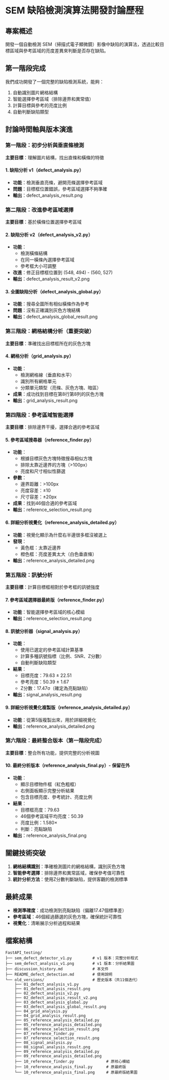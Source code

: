 # SEM 缺陷檢測演算法開發討論歷程

## 專案概述
開發一個自動檢測 SEM（掃描式電子顯微鏡）影像中缺陷的演算法，透過比較目標區域與參考區域的亮度差異來判斷是否存在缺陷。

## 第一階段完成
我們成功開發了一個完整的缺陷檢測系統，能夠：
1. 自動識別圖片網格結構
2. 智能選擇參考區域（排除邊界和異常值）
3. 計算目標與參考的亮度比例
4. 自動判斷缺陷類型

## 討論時間軸與版本演進

### 第一階段：初步分析與垂直條檢測
**主要目標**：理解圖片結構，找出直條和橫條的特徵

#### 1. 缺陷分析 v1（defect_analysis.py）
- **功能**：檢測垂直亮條，避開亮條選擇參考區域
- **問題**：目標框位置錯誤，參考區域選擇不夠準確
- **輸出**：defect_analysis_result.png

### 第二階段：改進參考區域選擇
**主要目標**：基於橫條位置選擇參考區域

#### 2. 缺陷分析 v2（defect_analysis_v2.py）
- **功能**：
  - 檢測橫條結構
  - 在同一橫條內選擇參考區域
  - 參考框大小可調整
- **改進**：修正目標框位置到 (548, 494) - (560, 527)
- **輸出**：defect_analysis_result_v2.png

#### 3. 全圖缺陷分析（defect_analysis_global.py）
- **功能**：搜尋全圖所有相似橫條作為參考
- **問題**：沒有正確識別灰色方塊結構
- **輸出**：defect_analysis_global_result.png

### 第三階段：網格結構分析（重要突破）
**主要目標**：準確找出目標框所在的灰色方塊

#### 4. 網格分析（grid_analysis.py）
- **功能**：
  - 檢測網格線（垂直和水平）
  - 識別所有網格單元
  - 分類單元類型（亮條、灰色方塊、暗區）
- **成果**：成功找到目標在第8行第8列的灰色方塊
- **輸出**：grid_analysis_result.png

### 第四階段：參考區域智能選擇
**主要目標**：排除邊界干擾，選擇合適的參考區域

#### 5. 參考區域搜尋器（reference_finder.py）
- **功能**：
  - 根據目標灰色方塊特徵搜尋相似方塊
  - 排除太靠近邊界的方塊（>100px）
  - 亮度和尺寸相似性篩選
- **參數**：
  - 邊界距離：>100px
  - 亮度容差：±10
  - 尺寸容差：±20px
- **成果**：找到46個合適的參考區域
- **輸出**：reference_selection_result.png

#### 6. 詳細分析視覺化（reference_analysis_detailed.py）
- **功能**：視覺化顯示為什麼右半邊很多框沒被選上
- **發現**：
  - 黃色框：太靠近邊界
  - 橙色框：亮度差異太大（白色垂直條）
- **輸出**：reference_analysis_detailed.png

### 第五階段：訊號分析
**主要目標**：計算目標框相對於參考框的訊號強度

#### 7. 參考區域選擇器最終版（reference_finder.py）
- **功能**：智能選擇參考區域的核心模組
- **輸出**：reference_selection_result.png

#### 8. 訊號分析器（signal_analysis.py）
- **功能**：
  - 使用已選定的參考區域計算基準
  - 計算多種訊號指標（比例、SNR、Z分數）
  - 自動判斷缺陷類型
- **結果**：
  - 目標亮度：79.63 ± 22.51
  - 參考亮度：50.39 ± 1.67
  - Z分數：17.47σ（確定為亮點缺陷）
- **輸出**：signal_analysis_result.png

#### 9. 詳細分析視覺化複製版（reference_analysis_detailed.py）
- **功能**：從第5版複製出來，用於詳細視覺化
- **輸出**：reference_analysis_detailed.png

### 第六階段：最終整合版本（第一階段完成）
**主要目標**：整合所有功能，提供完整的分析視圖

#### 10. 最終分析版本（reference_analysis_final.py）- 保留在外
- **功能**：
  - 顯示目標物件框（紅色粗框）
  - 右側面板顯示完整分析結果
  - 包含目標亮度、參考統計、亮度比例
- **結果**：
  - 目標框亮度：79.63
  - 46個參考區域平均亮度：50.39
  - 亮度比例：1.580×
  - 判斷：亮點缺陷
- **輸出**：reference_analysis_final.png

## 關鍵技術突破

1. **網格結構識別**：準確檢測圖片的網格結構，識別灰色方塊
2. **智能參考選擇**：排除邊界和異常區域，確保參考值可靠性
3. **統計分析方法**：使用Z分數判斷缺陷，提供客觀的檢測標準

## 最終成果

- **檢測準確度**：成功檢測到亮點缺陷（偏離17.47個標準差）
- **參考區域**：46個經過篩選的灰色方塊，確保統計可靠性
- **視覺化**：清晰展示分析過程和結果

## 檔案結構
```
FastAPI_testing/
├── sem_defect_detector_v1.py         # v1 版本：完整分析程式
├── sem_defect_analysis_v1.png        # v1 版本：分析結果圖
├── discussion_history.md             # 本文件
├── README_defect_detection.md        # 使用說明
└── old_versions/                     # 歷史版本（共11個迭代）
    ├── 01_defect_analysis_v1.py
    ├── 01_defect_analysis_result.png
    ├── 02_defect_analysis_v2.py
    ├── 02_defect_analysis_result_v2.png
    ├── 03_defect_analysis_global.py
    ├── 03_defect_analysis_global_result.png
    ├── 04_grid_analysis.py
    ├── 04_grid_analysis_result.png
    ├── 05_reference_analysis_detailed.py
    ├── 05_reference_analysis_detailed.png
    ├── 06_reference_selection_result.png
    ├── 07_reference_finder.py
    ├── 07_reference_selection_result.png
    ├── 08_signal_analysis.py
    ├── 08_signal_analysis_result.png
    ├── 09_reference_analysis_detailed.py
    ├── 09_reference_analysis_detailed.png
    ├── 10_reference_finder.py              # 原核心模組
    ├── 10_reference_analysis_final.py      # 原最終版
    └── 10_reference_analysis_final.png     # 原最終版結果圖
```